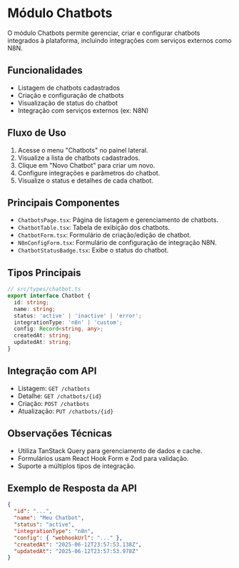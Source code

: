 # Módulo Chatbots

O módulo Chatbots permite gerenciar, criar e configurar chatbots integrados à plataforma, incluindo integrações com serviços externos como N8N.

## Funcionalidades

- Listagem de chatbots cadastrados
- Criação e configuração de chatbots
- Visualização de status do chatbot
- Integração com serviços externos (ex: N8N)

## Fluxo de Uso

1. Acesse o menu "Chatbots" no painel lateral.
2. Visualize a lista de chatbots cadastrados.
3. Clique em "Novo Chatbot" para criar um novo.
4. Configure integrações e parâmetros do chatbot.
5. Visualize o status e detalhes de cada chatbot.

## Principais Componentes

- `ChatbotsPage.tsx`: Página de listagem e gerenciamento de chatbots.
- `ChatbotTable.tsx`: Tabela de exibição dos chatbots.
- `ChatbotForm.tsx`: Formulário de criação/edição de chatbot.
- `N8nConfigForm.tsx`: Formulário de configuração de integração N8N.
- `ChatbotStatusBadge.tsx`: Exibe o status do chatbot.

## Tipos Principais

```ts
// src/types/chatbot.ts
export interface Chatbot {
  id: string;
  name: string;
  status: 'active' | 'inactive' | 'error';
  integrationType: 'n8n' | 'custom';
  config: Record<string, any>;
  createdAt: string;
  updatedAt: string;
}
```

## Integração com API

- Listagem: `GET /chatbots`
- Detalhe: `GET /chatbots/{id}`
- Criação: `POST /chatbots`
- Atualização: `PUT /chatbots/{id}`

## Observações Técnicas

- Utiliza TanStack Query para gerenciamento de dados e cache.
- Formulários usam React Hook Form e Zod para validação.
- Suporte a múltiplos tipos de integração.

## Exemplo de Resposta da API

```json
{
  "id": "...",
  "name": "Meu Chatbot",
  "status": "active",
  "integrationType": "n8n",
  "config": { "webhookUrl": "..." },
  "createdAt": "2025-06-12T23:57:53.138Z",
  "updatedAt": "2025-06-12T23:57:53.978Z"
}
``` 